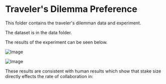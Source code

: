 # Traveler's Dilemma Preference

This folder contains the traveler's dilemman data and experiment.

The dataset is in the data folder.

The results of the experiment can be seen below.

![Image](https://github.com/JesseTNRoberts/Do-Large-Language-Models-Learn-Human-Like-Strategic-Preferences/blob/main/Traveler's%20Dillema/TDHS.png)

![Image](https://github.com/JesseTNRoberts/Do-Large-Language-Models-Learn-Human-Like-Strategic-Preferences/blob/main/Traveler's%20Dillema/TDLS.png)


These results are consistent with human results which show that stake size directly effects the rate of collaboration in: 

